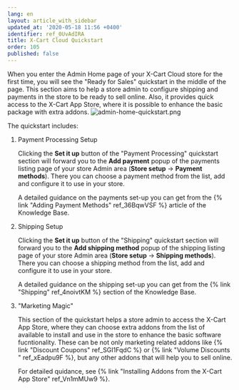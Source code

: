 ```yaml
---
lang: en
layout: article_with_sidebar
updated_at: '2020-05-18 11:56 +0400'
identifier: ref_0UvAdIRA
title: X-Cart Cloud Quickstart
order: 105
published: false
---
```

When you enter the Admin Home page of your X-Cart Cloud store for the first time, you will see the "Ready for Sales" quickstart in the middle of the page. This section aims to help a store admin to configure shipping and payments in the store to be ready to sell online. Also, it provides quick access to the X-Cart App Store, where it is possible to enhance the basic package with extra addons.
![admin-home-quickstart.png]({{site.baseurl}}/attachments/ref_0UvAdIRA/admin-home-quickstart.png)

The quickstart includes:

1. Payment Processing Setup
   
   Clicking the **Set it up** button of the "Payment Processing" quickstart section will forward you to the **Add payment** popup of the payments listing page of your store Admin area (**Store setup** -> **Payment methods**). There you can choose a payment method from the list, add and configure it to use in your store. 
   
   A detailed guidance on the payments set-up you can get from the {% link "Adding Payment Methods" ref_36BqwVSF %} article of the Knowledge Base.
   
2. Shipping Setup

   Clicking the **Set it up** button of the "Shipping" quickstart section will forward you to the **Add shipping method** popup of the shipping listing page of your store Admin area (**Store setup** -> **Shipping methods**). There you can choose a shipping method from the list, add and configure it to use in your store. 
    
   A detailed guidance on the shipping set-up you can get from the {% link "Shipping" ref_4noivtKM %} section of the Knowledge Base.
   
3. "Marketing Magic"
   
   This section of the quickstart helps a store admin to access the X-Cart App Store, where they can choose extra addons from the list of available to install and use in the store to enhance the basic software fucntionality. These can be not only marketing related addons like {% link "Discount Coupons" ref_SGI1FqdC %} or {% link "Volume Discounts " ref_xEadpu9F %}, but any other addons that will help you to sell online.
   
   For detailed quidance, see {% link "Installing Addons from the X-Cart App Store" ref_Vn1mMUw9 %}.
